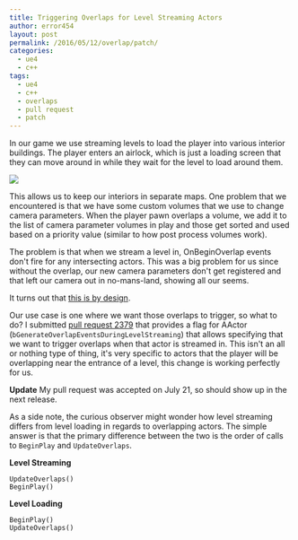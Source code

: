 ```yaml
---
title: Triggering Overlaps for Level Streaming Actors
author: error454
layout: post
permalink: /2016/05/12/overlap/patch/
categories:
  - ue4
  - c++
tags:
  - ue4
  - c++
  - overlaps
  - pull request
  - patch
---
```

In our game we use streaming levels to load the player into various interior buildings. The player enters an airlock, which is just a loading screen that they can move around in while they wait for the level to load around them.

<img src='{{ site.url }}/assets/uploads/2016/05/airlock.jpg'>

This allows us to keep our interiors in separate maps. One problem that we encountered is that we have some custom volumes that we use to change camera parameters. When the player pawn overlaps a volume, we add it to the list of camera parameter volumes in play and those get sorted and used based on a priority value (similar to how post process volumes work). 

The problem is that when we stream a level in, OnBeginOverlap events don't fire for any intersecting actors. This was a big problem for us since without the overlap, our new camera parameters don't get registered and that left our camera out in no-mans-land, showing all our seems.

<!--more-->

It turns out that [this is by design](https://github.com/EpicGames/UnrealEngine/blob/c07c63dcdedb7e8ced9a81dfb864505d5db5afa3/Engine/Source/Runtime/Engine/Private/Level.cpp#L1771). 

Our use case is one where we want those overlaps to trigger, so what to do? I submitted [pull request 2379](https://github.com/EpicGames/UnrealEngine/pull/2379) that provides a flag for AActor (`bGenerateOverlapEventsDuringLevelStreaming`) that allows specifying that we want to trigger overlaps when that actor is streamed in. This isn't an all or nothing type of thing, it's very specific to actors that the player will be overlapping near the entrance of a level, this change is working perfectly for us.

**Update**
My pull request was accepted on July 21, so should show up in the next release.

As a side note, the curious observer might wonder how level streaming differs from level loading in regards to overlapping actors. The simple answer is that the primary difference between the two is the order of calls to `BeginPlay` and `UpdateOverlaps`.

**Level Streaming**

```
UpdateOverlaps()
BeginPlay()
```

**Level Loading**

```
BeginPlay()
UpdateOverlaps()
```

